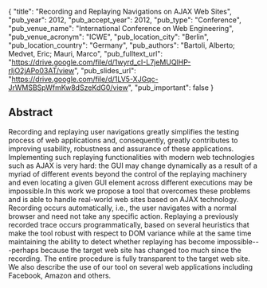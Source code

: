 {
  "title": "Recording and Replaying Navigations on AJAX Web Sites",
  "pub_year": 2012,
  "pub_accept_year": 2012,
  "pub_type": "Conference",
  "pub_venue_name": "International Conference on Web Engineering",
  "pub_venue_acronym": "ICWE",
  "pub_location_city": "Berlin",
  "pub_location_country": "Germany",
  "pub_authors": "Bartoli, Alberto; Medvet, Eric; Mauri, Marco",
  "pub_fulltext_url": "https://drive.google.com/file/d/1wyrd_cI-L7jeMUQlHP-rIjO2jAPo03AT/view",
  "pub_slides_url": "https://drive.google.com/file/d/1LV5-XJGqc-JrWMSBSpWfmKw8dSzeKdG0/view",
  "pub_important": false
}

## Abstract
Recording and replaying user navigations greatly simplifies the testing process of web applications and, consequently, greatly contributes to improving usability, robustness and assurance of these applications. Implementing such replaying functionalities with modern web technologies such as AJAX is very hard: the GUI may change dynamically as a result of a myriad of different events beyond the control of the replaying machinery and even locating a given GUI element across different executions may be impossible.In this work we propose a tool that overcomes these problems and is able to handle real-world web sites based on AJAX technology. Recording occurs automatically, i.e., the user navigates with a normal browser and need not take any specific action. Replaying a previously recorded trace occurs programmatically, based on several heuristics that make the tool robust with respect to DOM variance while at the same time maintaining the ability to detect whether replaying has become impossible---perhaps because the target web site has changed too much since the recording. The entire procedure is fully transparent to the target web site. We also describe the use of our tool on several web applications including Facebook, Amazon and others.
